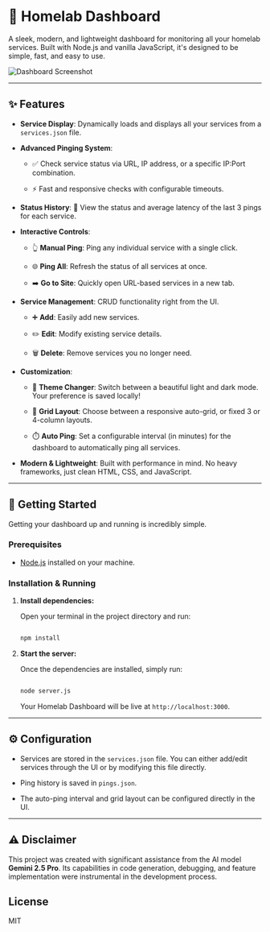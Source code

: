 # 🚀 Homelab Dashboard


A sleek, modern, and lightweight dashboard for monitoring all your homelab services. Built with Node.js and vanilla JavaScript, it's designed to be simple, fast, and easy to use.


![Dashboard Screenshot](https://i.imgur.com/X3SiW3V.png) <!-- Replace with a real screenshot URL -->


---


## ✨ Features


-   **Service Display**: Dynamically loads and displays all your services from a `services.json` file.

-   **Advanced Pinging System**:

    -   ✅ Check service status via URL, IP address, or a specific IP:Port combination.

    -   ⚡️ Fast and responsive checks with configurable timeouts.

-   **Status History**: 📜 View the status and average latency of the last 3 pings for each service.

-   **Interactive Controls**:

    -   👆 **Manual Ping**: Ping any individual service with a single click.

    -   🌐 **Ping All**: Refresh the status of all services at once.

    -   ➡️ **Go to Site**: Quickly open URL-based services in a new tab.

-   **Service Management**:  CRUD functionality right from the UI.

    -   ➕ **Add**: Easily add new services.

    -   ✏️ **Edit**: Modify existing service details.

    -   🗑️ **Delete**: Remove services you no longer need.

-   **Customization**:

    -   🎨 **Theme Changer**: Switch between a beautiful light and dark mode. Your preference is saved locally!

    -   📏 **Grid Layout**: Choose between a responsive auto-grid, or fixed 3 or 4-column layouts.

    -   ⏱️ **Auto Ping**: Set a configurable interval (in minutes) for the dashboard to automatically ping all services.

-   **Modern & Lightweight**: Built with performance in mind. No heavy frameworks, just clean HTML, CSS, and JavaScript.


---


## 🏁 Getting Started


Getting your dashboard up and running is incredibly simple.


### Prerequisites


-   [Node.js](https://nodejs.org/) installed on your machine.


### Installation & Running


1.  **Install dependencies:**

    Open your terminal in the project directory and run:

    ```bash

    npm install

    ```


2.  **Start the server:**

    Once the dependencies are installed, simply run:

    ```bash

    node server.js

    ```


    Your Homelab Dashboard will be live at `http://localhost:3000`.


---


## ⚙️ Configuration


-   Services are stored in the `services.json` file. You can either add/edit services through the UI or by modifying this file directly.

-   Ping history is saved in `pings.json`.

-   The auto-ping interval and grid layout can be configured directly in the UI.


---


## ⚠️ Disclaimer


This project was created with significant assistance from the AI model **Gemini 2.5 Pro**. Its capabilities in code generation, debugging, and feature implementation were instrumental in the development process.

## License

MIT
